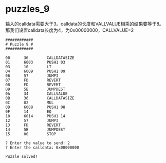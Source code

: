 # puzzles_9

输入的calldata需要大于3。calldata的长度和VALLVALUE相乘的结果要等于8。那我们设置calldata长度为4，为0x00000000，CALLVALUE=2

```
############
# Puzzle 9 #
############

00      36        CALLDATASIZE
01      6003      PUSH1 03
03      10        LT
04      6009      PUSH1 09
06      57        JUMPI
07      FD        REVERT
08      FD        REVERT
09      5B        JUMPDEST
0A      34        CALLVALUE
0B      36        CALLDATASIZE
0C      02        MUL
0D      6008      PUSH1 08
0F      14        EQ
10      6014      PUSH1 14
12      57        JUMPI
13      FD        REVERT
14      5B        JUMPDEST
15      00        STOP

? Enter the value to send: 2
? Enter the calldata: 0x00000000

Puzzle solved!
```

